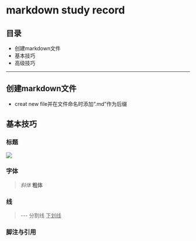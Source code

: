 # markdown study record 
## 目录
- 创建markdown文件
- 基本技巧
- 高级技巧
---
## 创建markdown文件
- creat new file并在文件命名时添加“.md”作为后缀
## 基本技巧
### 标题
![](微信图片_20240304132552.png)
### 字体
> *斜体*
> **粗体**
### 线
> --- 分割线
> <u>下划线</u>
### 脚注与引用
> [^要注明的文本]:注明的内容

